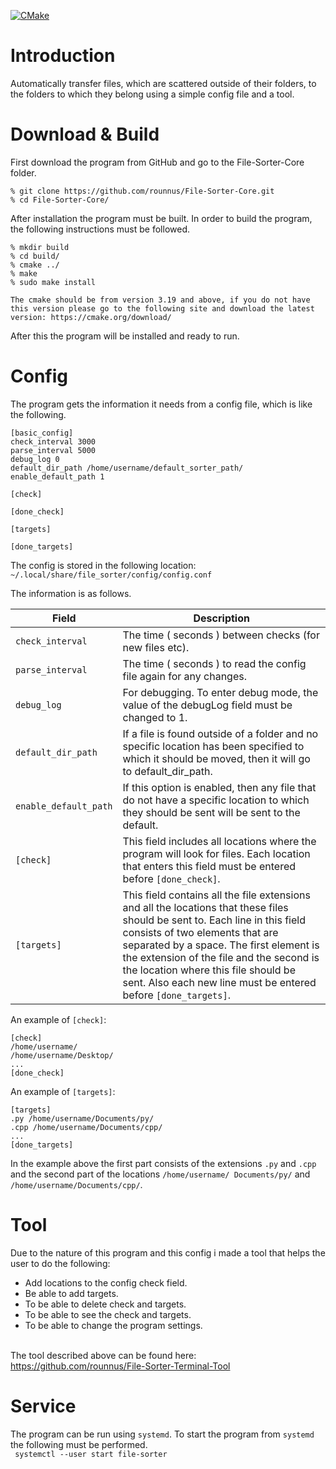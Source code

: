 [![CMake](https://github.com/rounnus/File-Sorter-Core/actions/workflows/File-Sorter-Core%20Build.yml/badge.svg?branch=main)](https://github.com/rounnus/File-Sorter-Core/actions/workflows/File-Sorter-Core%20Build.yml)
# Introduction

Automatically transfer files, which are scattered outside of their folders, to the folders to which they belong using a simple config file and a tool.

# Download & Build

First download the program from GitHub and go to the File-Sorter-Core folder.

```
% git clone https://github.com/rounnus/File-Sorter-Core.git
% cd File-Sorter-Core/
```

After installation the program must be built. In order to build the program, the following instructions must be
followed.<br>

```
% mkdir build
% cd build/
% cmake ../
% make
% sudo make install
```

`
The cmake should be from version 3.19 and above, if you do not have this version please go to the following site and download the latest version:
https://cmake.org/download/
`

After this the program will be installed and ready to run.

# Config

The program gets the information it needs from a config file, which is like the following.

```
[basic_config]
check_interval 3000
parse_interval 5000
debug_log 0
default_dir_path /home/username/default_sorter_path/
enable_default_path 1

[check]

[done_check]

[targets]

[done_targets]
```
The config is stored in the following location:<br>
`~/.local/share/file_sorter/config/config.conf`

The information is as follows.<br>

Field |  Description
---------|--------------
`check_interval` | The time ( seconds ) between checks (for new files etc).
`parse_interval` | The time ( seconds ) to read the config file again for any changes.
`debug_log` | For debugging. To enter debug mode, the value of the debugLog field must be changed to 1.
`default_dir_path` | If a file is found outside of a folder and no specific location has been specified to which it should be moved, then it will go to default_dir_path.
`enable_default_path` | If this option is enabled, then any file that do not have a specific location to which they should be sent will be sent to the default.
`[check]` | This field includes all locations where the program will look for files. Each location that enters this field must be entered before `[done_check]`.
`[targets]` | This field contains all the file extensions and all the locations that these files should be sent to. Each line in this field consists of two elements that are separated by a space. The first element is the extension of the file and the second is the location where this file should be sent. Also each new line must be entered before `[done_targets]`.

An example of `[check]`:<br>

```
[check]
/home/username/
/home/username/Desktop/
...
[done_check]
```

An example of `[targets]`:<br>

```
[targets]
.py /home/username/Documents/py/
.cpp /home/username/Documents/cpp/
...
[done_targets]
```

In the example above the first part consists of the extensions `.py` and `.cpp` and the second part of the
locations `/home/username/ Documents/py/` and `/home/username/Documents/cpp/`.

# Tool
Due to the nature of this program and this config i made a tool that helps the user to do the following:<br>
   - Add locations to the config check field.<br>
   - Be able to add targets.<br>
   - To be able to delete check and targets.<br>
   - To be able to see the check and targets.<br>
   - To be able to change the program settings.<br><br>

The tool described above can be found here:<br>
https://github.com/rounnus/File-Sorter-Terminal-Tool

# Service

The program can be run using `systemd`. To start the program from `systemd` the following must be performed.<br>
``` systemctl --user start file-sorter```
